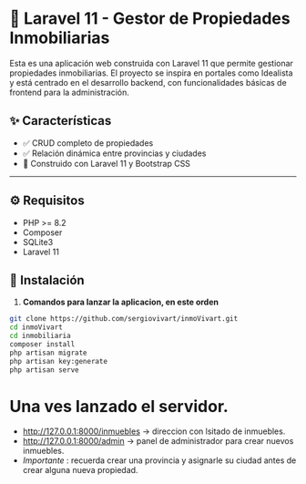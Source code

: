 # 🏡 Laravel 11 - Gestor de Propiedades Inmobiliarias

Esta es una aplicación web construida con Laravel 11 que permite gestionar propiedades inmobiliarias. El proyecto se inspira en portales como Idealista y está centrado en el desarrollo backend, con funcionalidades básicas de frontend para la administración.

## ✨ Características

- ✅ CRUD completo de propiedades
- ✅ Relación dinámica entre provincias y ciudades
- 🧪 Construido con Laravel 11 y Bootstrap CSS

---

## ⚙️ Requisitos

- PHP >= 8.2
- Composer
- SQLite3
- Laravel 11

## 🚀 Instalación

1. **Comandos para lanzar la aplicacion, en este orden**

```bash
git clone https://github.com/sergiovivart/inmoVivart.git
cd inmoVivart
cd inmobiliaria
composer install
php artisan migrate
php artisan key:generate
php artisan serve
```

# Una ves lanzado el servidor.

- http://127.0.0.1:8000/inmuebles -> direccion con lsitado de inmuebles.
- http://127.0.0.1:8000/admin -> panel de administrador para crear nuevos inmuebles.
- _Importante_ : recuerda crear una provincia y asignarle su ciudad antes de crear alguna nueva propiedad.
